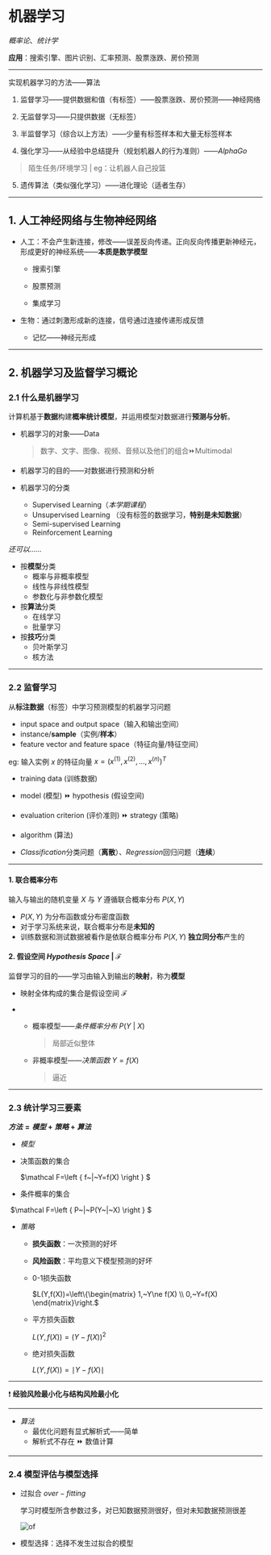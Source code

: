 # 机器学习

*概率论*、*统计学*

**应用**：搜索引擎、图片识别、汇率预测、股票涨跌、房价预测

---



实现机器学习的方法——算法

1. 监督学习——提供数据和值（有标签）——股票涨跌、房价预测——神经网络

2. 无监督学习——只提供数据（无标签）

3. 半监督学习（综合以上方法）——少量有标签样本和大量无标签样本

4. 强化学习——从经验中总结提升（规划机器人的行为准则）——*AlphaGo*

> 陌生任务/环境学习 | eg：让机器人自己投篮

5. 遗传算法（类似强化学习）——进化理论（适者生存）



----



## 1. 人工神经网络与生物神经网络

- 人工：不会产生新连接，修改——误差反向传递。正向反向传播更新神经元，形成更好的神经系统——**本质是数学模型**

  - 搜索引擎

  - 股票预测

  - 集成学习

- 生物：通过刺激形成新的连接，信号通过连接传递形成反馈

  - 记忆——神经元形成



---



## 2. 机器学习及监督学习概论



### 2.1 什么是机器学习

计算机基于**数据**构建**概率统计模型**，并运用模型对数据进行**预测与分析**。

- 机器学习的对象——Data

  > 数字、文字、图像、视频、音频以及他们的组合⏩Multimodal

- 机器学习的目的——对数据进行预测和分析

- 机器学习的分类

  - Supervised Learning（*本学期课程*）
  - Unsupervised Learning （没有标签的数据学习，**特别是未知数据**）
  - Semi-supervised Learning
  - Reinforcement Learning

*还可以……*

- 按**模型**分类
  - 概率与非概率模型
  - 线性与非线性模型
  - 参数化与非参数化模型
- 按**算法**分类
   - 在线学习
   - 批量学习
- 按**技巧**分类
   - 贝叶斯学习
   - 核方法



---

### 2.2 监督学习

从**标注数据**（标签）中学习预测模型的机器学习问题

- input space and output space（输入和输出空间）
- instance/**sample**（实例/**样本**）
- feature vector and feature space（特征向量/特征空间）

eg: 输入实例 $x$ 的特征向量 $x = (x^{(1)}, x^{(2)},..., x^{(n)} )^T$ 




- training data (训练数据)
- model (模型) ⏩ hypothesis (假设空间)
- evaluation criterion (评价准则) ⏩ strategy (策略)
- algorithm (算法)



- *Classification*分类问题（**离散**）、*Regression*回归问题（**连续**）

---

#### 1. 联合概率分布

输入与输出的随机变量 $X$ 与 $Y$ 遵循联合概率分布 $P(X, Y)$

-  $P(X, Y)$ 为分布函数或分布密度函数
- 对于学习系统来说，联合概率分布是**未知的**
- 训练数据和测试数据被看作是依联合概率分布 $P(X, Y)$ **独立同分布**产生的

#### 2. 假设空间 $Hypothesis~Space$ $|$ $\mathcal F$

监督学习的目的——学习由输入到输出的**映射**，称为**模型**

- 映射全体构成的集合是假设空间 $\mathcal F$

- - 概率模型——*条件概率分布* $P(Y~|~X)$ 

    > 局部近似整体

  - 非概率模型——*决策函数* $Y=f(X)$
  
    > 逼近



---

### 2.3 统计学习三要素

**$方法=模型+策略+算法$**

-  *模型*

  - 决策函数的集合

     $\mathcal F=\left \{ f~|~Y=f(X) \right \} $

   - 条件概率的集合

  ​        $\mathcal F=\left \{ P~|~P(Y~|~X) \right \} $
  
- *策略*
  
  - **损失函数**：一次预测的好坏
  
  - **风险函数**：平均意义下模型预测的好坏
  
  - 0-1损失函数
  
    $L(Y,f(X))=\left\{\begin{matrix} 
      1,~Y\ne f(X) \\  
      0,~Y=f(X) 
    \end{matrix}\right.$ 
  
  - 平方损失函数
  
    $L(Y,f(X))=(Y-f(X))^2$ 
  
  - 绝对损失函数
  
    $L(Y,f(X))=\mid Y-f(X) \mid$

---

❗ **经验风险最小化与结构风险最小化**

---

- *算法*
  - 最优化问题有显式解析式——简单
  - 解析式不存在 ⏩ 数值计算



----

### 2.4 模型评估与模型选择

- 过拟合 $over-fitting$

  学习时模型所含参数过多，对已知数据预测很好，但对未知数据预测很差

  ![of](https://user-images.githubusercontent.com/100942238/205627358-1d65b4c4-f665-4bc3-bece-64b6166de057.png)

- 模型选择：选择不发生过拟合的模型

  


